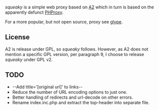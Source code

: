 *squeaky* is a simple web proxy based on [A2](http://sourceforge.net/projects/a2freedom/) which in turn is 
based on the apparently defunct [PHProxy](http://sourceforge.net/projects/phproxy/).

For a more popular, but not open source, proxy see [glype](http://www.glype.com).



## License
A2 is release under GPL, so *squeaky* follows. However, as A2 does not mention a specific GPL version, 
per paragraph 9, I choose to release *squeaky* under GPL v2.

## TODO
* --Add title='[original url]' to links--
* Reduce the number of URL encoding options to just one.
* Better handling of redirects and url-decode on other errors.
* Rename index.inc.php and extract the top-header into separate file.

